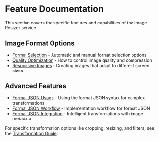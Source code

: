 # Feature Documentation

This section covers the specific features and capabilities of the Image Resizer service.

## Image Format Options

- [Format Selection](format-selection.md) - Automatic and manual format selection options
- [Quality Optimization](quality-optimization.md) - How to control image quality and compression
- [Responsive Images](responsive-images.md) - Creating images that adapt to different screen sizes

## Advanced Features

- [Format JSON Usage](format-json-usage.md) - Using the format JSON syntax for complex transformations
- [Format JSON Workflow](format-json-workflow.md) - Implementation workflow for format JSON
- [Format JSON Integration](format-json-integration.md) - Intelligent transformations with image metadata

For specific transformation options like cropping, resizing, and filters, see the [Transformation Guide](../core/transformation.md).